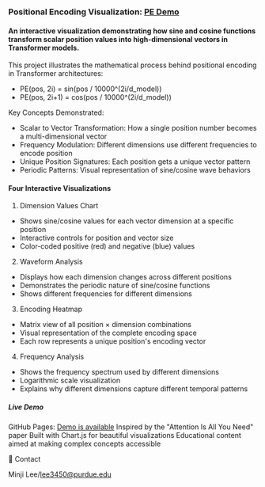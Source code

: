 ### Positional Encoding Visualization: [PE Demo](https://minjilee-purdue.github.io/lecture/transformer/positional-encoding/index.html)

#### An interactive visualization demonstrating how sine and cosine functions transform scalar position values into high-dimensional vectors in Transformer models.

This project illustrates the mathematical process behind positional encoding in Transformer architectures:

- PE(pos, 2i) = sin(pos / 10000^(2i/d_model))
- PE(pos, 2i+1) = cos(pos / 10000^(2i/d_model))


Key Concepts Demonstrated:

- Scalar to Vector Transformation: How a single position number becomes a multi-dimensional vector
- Frequency Modulation: Different dimensions use different frequencies to encode position
- Unique Position Signatures: Each position gets a unique vector pattern
- Periodic Patterns: Visual representation of sine/cosine wave behaviors

#### Four Interactive Visualizations
1. Dimension Values Chart

- Shows sine/cosine values for each vector dimension at a specific position
- Interactive controls for position and vector size
- Color-coded positive (red) and negative (blue) values

2. Waveform Analysis

- Displays how each dimension changes across different positions
- Demonstrates the periodic nature of sine/cosine functions
- Shows different frequencies for different dimensions

3. Encoding Heatmap

- Matrix view of all position × dimension combinations
- Visual representation of the complete encoding space
- Each row represents a unique position's encoding vector

4. Frequency Analysis

- Shows the frequency spectrum used by different dimensions
- Logarithmic scale visualization
- Explains why different dimensions capture different temporal patterns

##### Live Demo
GitHub Pages: [Demo is available](https://minjilee-purdue.github.io/lecture/transformer/positional-encoding/index.html)
Inspired by the "Attention Is All You Need" paper
Built with Chart.js for beautiful visualizations
Educational content aimed at making complex concepts accessible

📧 Contact

Minji Lee/lee3450@purdue.edu
